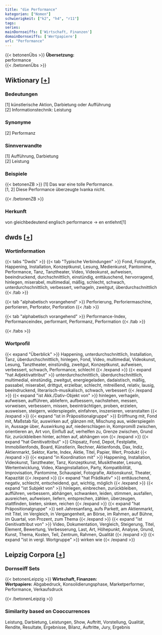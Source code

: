 ```yaml
---
title: "die Performance"
kategorien: ["Nomen"]
schwierigkeit: ["k2", "h4", "r11"]
tags:
series:
mainDornseiffs: ['Wirtschaft, Finanzen']
domainDornseiffs: ['Wertpapiere']
url: "Performance"
---
```


{{< betonenÜbs >}}
**Übersetzung:**  
performance  
{{< /betonenÜbs >}}

## Wiktionary [[+](https://de.wiktionary.org/wiki/Performance)]

### Bedeutungen
[1] künstlerische Aktion, Darbietung oder Aufführung  
[2] Informationstechnik: Leistung  

### Synonyme
[2] Performanz  

### Sinnverwandte
[1] Aufführung, Darbietung  
[2] Leistung  

### Beispiele
{{< betonenZB >}}
[1] Das war eine tolle Performance.  
[1, 2] Diese Performance überzeugte Ivanka nicht.  

{{< /betonenZB >}}
### Herkunft
von gleichbedeutend englisch performance → en entlehnt[1]  



## dwds [[+](https://www.dwds.de/wb/Performance)]

### Wortinformation
{{< tabs "Dwds" >}}
{{< tab "Typische Verbindungen" >}}
Fond, Fotografie, Happening, Installation, Konzeptkunst, Lesung, Medienkunst, Pantomime, Performance, Tanz, Tanztheater, Video, Videokunst, aufweisen, beeindruckend, durchschnittlich, einstündig, enttäuschend, hervorragend, hinlegen, miserabel, multimedial, mäßig, schlecht, schwach, unterdurchschnittlich, verbessert, verhageln, zweitgut, überdurchschnittlich
{{< /tab >}}

{{< tab "alphabetisch vorangehend" >}}
Perforierung, Perforiermaschine, perforieren, Perforator, Perforation
{{< /tab >}}

{{< tab "alphabetisch vorangehend" >}}
Performance-Index, Performanceindex, performant, Performanz, Performation
{{< /tab >}}

{{< /tabs >}}

### Wortprofil
{{< expand "Überblick" >}} Happening, unterdurchschnittlich, Installation, Tanz, überdurchschnittlich, hinlegen, Fond, Video, multimedial, Videokunst, Lesung, Tanztheater, einstündig, zweitgut, Konzeptkunst, aufweisen, verbessert, schwach, Performance, schlecht {{< /expand >}}
{{< expand "hat Adjektivattribut" >}} unterdurchschnittlich, überdurchschnittlich, multimedial, einstündig, zweitgut, energiegeladen, dadaistisch, mäßig, passabel, miserabel, drittgut, erzielbar, schlecht, mitreißend, relativ, lausig, beeindruckend, literarisch-musikalisch, schwach, verbessert {{< /expand >}}
{{< expand "ist Akk./Dativ-Objekt von" >}} hinlegen, verhageln, aufweisen, aufführen, abliefern, aufbessern, nachstehen, messen, vorweisen, verbessern, missen, beeinträchtigen, proben, erzielen, ausweisen, steigern, widerspiegeln, einfahren, inszenieren, veranstalten {{< /expand >}}
{{< expand "ist in Präpositionalgruppe" >}} Eröffnung mit, Fond mit, Maßstab für, auswirken auf, glänzen mit, Mischung aus, widerspiegeln in, Aussage über, Auswirkung auf, niederschlagen in, Kompromiß zwischen, orientieren an, Art von, Einfluß auf, verhelfen zu, Grenze zwischen, Grund für, zurückbleiben hinter, achten auf, abhängen von {{< /expand >}}
{{< expand "hat Genitivattribut" >}} Chipsatz, Fond, Depot, Festplatte, Immobilienfonds, Board, Künstlerin, Rechner, Aktienfonds, Dax, Indiz, Aktienmarkt, Sektor, Karte, Index, Aktie, Titel, Papier, Wert, Produkt {{< /expand >}}
{{< expand "in Koordination mit" >}} Happening, Installation, Videokunst, Tanztheater, Tanz, Konzeptkunst, Musiktheater, Lesung, Wertentwicklung, Video, Klanginstallation, Party, Kompatibilität, Improvisation, Pantomime, Schauspiel, Fotografie, Aktionskunst, Theater, Kapazität {{< /expand >}}
{{< expand "hat Prädikativ" >}} enttäuschend, negativ, schlecht, entscheidend, gut, wichtig, möglich {{< /expand >}}
{{< expand "ist Subjekt von" >}} hinlegen, einbrechen, zurückbleiben, aufführen, verbessern, abhängen, schwanken, leiden, stimmen, ausfallen, ausreichen, aufweisen, liefern, entsprechen, zählen, überzeugen, stattfinden, bieten, sinken, reichen {{< /expand >}}
{{< expand "hat Präpositionalgruppe" >}} seit Jahresanfang, aufs Parkett, am Aktienmarkt, mit Titel, im Vergleich, in Vergangenheit, an Börse, im Rahmen, auf Bühne, im Quartal, von Prozent, zum Thema {{< /expand >}}
{{< expand "ist Genitivattribut von" >}} Video, Dokumentation, Vergleich, Steigerung, Titel, Element, Bewertung, Verbesserung, Last, Art, Höhepunkt, Analyse, Grund, Kunst, Thema, Kosten, Teil, Zentrum, Rahmen, Qualität {{< /expand >}}
{{< expand "ist in vergl. Wortgruppe" >}} wirken wie {{< /expand >}}

## Leipzig Corpora [[+](https://corpora.uni-leipzig.de/en/res?word=Performance&corpusId=deu_newscrawl-public_2018)]

### Dornseiff Sets
{{< betonenLeipzig >}}
**Wirtschaft, Finanzen:**  
**Wertpapiere:** Abgabedruck, Konsolidierungsphase, Marketperformer, Performance, Verkaufsdruck  

{{< /betonenLeipzig >}}

### Similarity based on Cooccurrences
Leistung, Darbietung, Leistungen, Show, Auftritt, Vorstellung, Qualität, Rendite, Resultate, Ergebnisse, Bilanz, Auftritte, Jury, Ergebnis

